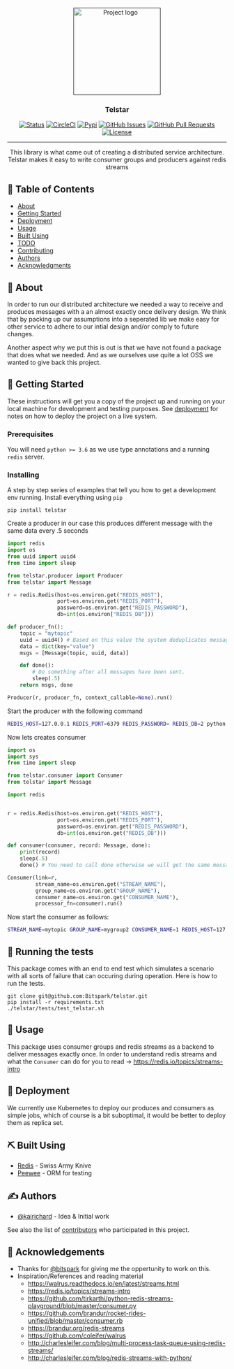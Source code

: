 <p align="center">
  <a href="" rel="noopener">
 <img width=200px height=200px src="https://i.imgur.com/6wj0hh6.jpg" alt="Project logo"></a>
</p>

<h3 align="center">Telstar</h3>

<div align="center">

  [![Status](https://img.shields.io/badge/status-active-success.svg)]()
  [![CircleCI](https://circleci.com/gh/Bitspark/telstar.svg?style=svg)](https://circleci.com/gh/Bitspark/telstar)
  [![Pypi](https://img.shields.io/pypi/v/telstar.svg?style=svg)](https://pypi.org/project/telstar/)
  [![GitHub Issues](https://img.shields.io/github/issues/Bitspark/telstar.svg)](https://github.com/kylelobo/The-Documentation-Compendium/issues)
  [![GitHub Pull Requests](https://img.shields.io/github/issues-pr/Bitspark/telstar.svg)](https://github.com/kylelobo/The-Documentation-Compendium/pulls)
  [![License](https://img.shields.io/badge/license-MIT-blue.svg)](/LICENSE)

</div>

---

<p align="center"> 
    This library is what came out of creating a distributed service architecture. 
    Telstar makes it easy to write consumer groups and producers against redis streams
    <br> 
</p>

## 📝 Table of Contents
- [About](#about)
- [Getting Started](#getting_started)
- [Deployment](#deployment)
- [Usage](#usage)
- [Built Using](#built_using)
- [TODO](../TODO.md)
- [Contributing](../CONTRIBUTING.md)
- [Authors](#authors)
- [Acknowledgments](#acknowledgement)

## 🧐 About <a name = "about"></a>
In order to run our distributed architecture we needed a way to receive and produces messages with a an almost exactly once delivery design.
We think that by packing up our assumptions into a seperated lib we make easy for other service to adhere to our intial design and/or comply to future changes. 

Another aspect why we put this is out is that we have not found a package that does what we needed. And as we ourselves use quite a lot OSS we wanted to give back this project. 

## 🏁 Getting Started <a name = "getting_started"></a>
These instructions will get you a copy of the project up and running on your local machine for development and testing purposes. See [deployment](#deployment) for notes on how to deploy the project on a live system.

### Prerequisites
You will need `python >= 3.6` as we use type annotations and a running `redis` server. 

### Installing
A step by step series of examples that tell you how to get a development env running.
Install everything using `pip`

```
pip install telstar
```

Create a producer in our case this produces different message with the same data every .5 seconds
```python
import redis
import os
from uuid import uuid4
from time import sleep

from telstar.producer import Producer
from telstar import Message

r = redis.Redis(host=os.environ.get("REDIS_HOST"),
                port=os.environ.get("REDIS_PORT"),
                password=os.environ.get("REDIS_PASSWORD"),
                db=int(os.environ["REDIS_DB"]))

def producer_fn():
    topic = "mytopic"
    uuid = uuid4() # Based on this value the system deduplicates messages
    data = dict(key="value")
    msgs = [Message(topic, uuid, data)]

    def done():
        # Do something after all messages have been sent.
        sleep(.5)
    return msgs, done

Producer(r, producer_fn, context_callable=None).run()
```
Start the producer with the following command

```bash
REDIS_HOST=127.0.0.1 REDIS_PORT=6379 REDIS_PASSWORD= REDIS_DB=2 python producer.py
```

Now lets creates consumer

```python
import os
import sys
from time import sleep

from telstar.consumer import Consumer
from telstar import Message

import redis


r = redis.Redis(host=os.environ.get("REDIS_HOST"),
                port=os.environ.get("REDIS_PORT"),
                password=os.environ.get("REDIS_PASSWORD"),
                db=int(os.environ.get("REDIS_DB")))

def consumer(consumer, record: Message, done):
    print(record)
    sleep(.5)
    done() # You need to call done otherwise we will get the same message over and over again

Consumer(link=r,
         stream_name=os.environ.get("STREAM_NAME"),
         group_name=os.environ.get("GROUP_NAME"),
         consumer_name=os.environ.get("CONSUMER_NAME"),
         processor_fn=consumer).run()

```

Now start the consumer as follows:
```bash
STREAM_NAME=mytopic GROUP_NAME=mygroup2 CONSUMER_NAME=1 REDIS_HOST=127.0.0.1 REDIS_PORT=6379 REDIS_PASSWORD= REDIS_DB=2 python consumer.py
```

## 🔧 Running the tests <a name = "tests"></a>
This package comes with an end to end test which simulates 
a scenario with all sorts of failure that can occuring during operation. Here is how to run the tests.

```
git clone git@github.com:Bitspark/telstar.git
pip install -r requirements.txt
./telstar/tests/test_telstar.sh
```

## 🎈 Usage <a name="usage"></a>
This package uses consumer groups and redis streams as a backend to deliver messages exactly once. In order to understand redis streams and what the `Consumer` can do for you to read -> https://redis.io/topics/streams-intro

## 🚀 Deployment <a name = "deployment"></a>
We currently use Kubernetes to deploy our produces and consumers as simple jobs, which of course is a bit suboptimal, it would be better to deploy them as replica set. 

## ⛏️ Built Using <a name = "built_using"></a>
- [Redis](https://redis.io/) - Swiss Army Knive
- [Peewee](http://docs.peewee-orm.com/en/latest/) - ORM for testing

## ✍️ Authors <a name = "authors"></a>
- [@kairichard](https://github.com/kairichard) - Idea & Initial work

See also the list of [contributors](https://github.com/Bitspark/telstar/contributors) who participated in this project.

## 🎉 Acknowledgements <a name = "acknowledgement"></a>
- Thanks for [@bitspark](https://github.com/Bitspark/) for giving me the oppertunity to work on this.
- Inspiration/References and reading material
  - https://walrus.readthedocs.io/en/latest/streams.html
  - https://redis.io/topics/streams-intro
  - https://github.com/tirkarthi/python-redis-streams-playground/blob/master/consumer.py
  - https://github.com/brandur/rocket-rides-unified/blob/master/consumer.rb
  - https://brandur.org/redis-streams
  - https://github.com/coleifer/walrus
  - http://charlesleifer.com/blog/multi-process-task-queue-using-redis-streams/
  - http://charlesleifer.com/blog/redis-streams-with-python/
